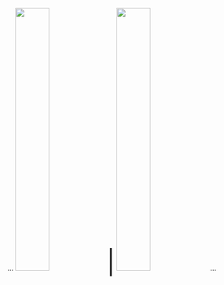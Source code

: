...
<img src="./you(blue).png" width="37%"></img><font size="127">|</font>
<img src="./you(yellow).png" width="37%"></img>
...



